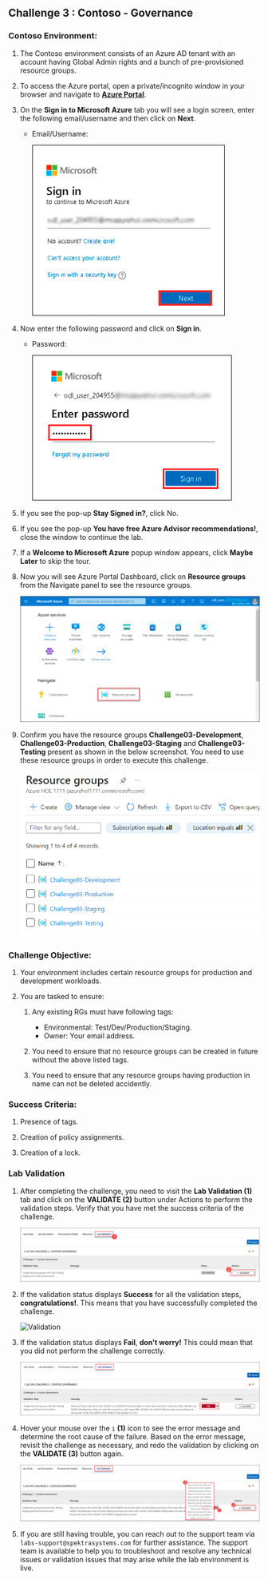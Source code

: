 ## Challenge 3 : Contoso - Governance

### **Contoso Environment:** 

1. The Contoso environment consists of an Azure AD tenant with an account having Global Admin rights and a bunch of pre-provisioned resource groups.

1. To access the Azure portal, open a private/incognito window in your browser and navigate to **[Azure Portal](https://portal.azure.com)**.

1. On the **Sign in to Microsoft Azure** tab you will see a login screen, enter the following email/username and then click on **Next**. 
   * Email/Username: <inject key="AzureAdUserEmail"></inject>
   
     ![](media/image7.png "Enter Email")
     
1. Now enter the following password and click on **Sign in**.
   * Password: <inject key="AzureAdUserPassword"></inject>
   
     ![](media/image8.png "Enter Password")
     
1. If you see the pop-up **Stay Signed in?**, click No.

1. If you see the pop-up **You have free Azure Advisor recommendations!**, close the window to continue the lab.

1. If a **Welcome to Microsoft Azure** popup window appears, click **Maybe Later** to skip the tour.

1. Now you will see Azure Portal Dashboard, click on **Resource groups** from the Navigate panel to see the resource groups.

    ![](media/select-rg.png "Resource groups")
   
1. Confirm you have the resource groups **Challenge03-Development**, **Challenge03-Production**, **Challenge03-Staging** and **Challenge03-Testing** present as shown in the below screenshot. You need to use these resource groups in order to execute this challenge.

    ![](media/challenge03-rg.png "Resource groups")

### **Challenge Objective:**

1. Your environment includes certain resource groups for production and development workloads. 
  
2. You are tasked to ensure:

    1. Any existing RGs must have following tags:
        - Environmental: Test/Dev/Production/Staging.
        - Owner: Your email address.

    2. You need to ensure that no resource groups can be created in future without the above listed tags.
    
    3. You need to ensure that any resource groups having production in name can not be deleted accidently.
   
### Success Criteria:

1. Presence of tags.

1. Creation of policy assignments.

1. Creation of a lock.

### Lab Validation

1. After completing the challenge, you need to visit the **Lab Validation (1)** tab and click on the **VALIDATE (2)** button under Actions to perform the validation steps. Verify that you have met the success criteria of the challenge. 

    ![](media/challenge03-v1.png "Validation")

1. If the validation status displays **Success** for all the validation steps, **congratulations!**. This means that you have successfully completed the challenge. 

     ![](media/challenge03-v2.png.png "Validation")
     
1. If the validation status displays **Fail**, **don't worry!** This could mean that you did not perform the challenge correctly.

     ![](media/challenge03-v3.png "Validation")

1. Hover your mouse over the `i` **(1)** icon to see the error message and determine the root cause of the failure. Based on the error message, revisit the challenge as necessary, and redo the validation by clicking on the **VALIDATE (3)** button again.
      
     ![](media/challenge03-v4.png "Validation") 

1. If you are still having trouble, you can reach out to the support team via `labs-support@spektrasystems.com` for further assistance. The support team is available to help you to troubleshoot and resolve any technical issues or validation issues that may arise while the lab environment is live.


